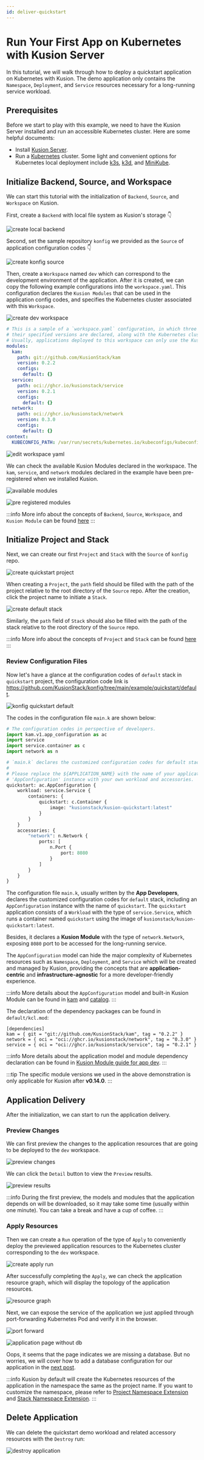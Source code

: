 ```yaml
---
id: deliver-quickstart
---
```


# Run Your First App on Kubernetes with Kusion Server

In this tutorial, we will walk through how to deploy a quickstart application on Kubernetes with Kusion. The demo application only contains the `Namespace`, `Deployment`, and `Service` resources necessary for a long-running service workload. 

## Prerequisites

Before we start to play with this example, we need to have the Kusion Server installed and run an accessible Kubernetes cluster. Here are some helpful documents: 

- Install [Kusion Server](../1-install-kusion.md). 
- Run a [Kubernetes](https://kubernetes.io) cluster. Some light and convenient options for Kubernetes local deployment include [k3s](https://docs.k3s.io/quick-start), [k3d](https://k3d.io/v5.4.4/#installation), and [MiniKube](https://minikube.sigs.k8s.io/docs/tutorials/multi_node). 

## Initialize Backend, Source, and Workspace

We can start this tutorial with the initialization of `Backend`, `Source`, and `Workspace` on Kusion. 

First, create a `Backend` with local file system as Kusion's storage 👇 

![create local backend](/img/docs/user_docs/getting-started/create_local_backend.png)

Second, set the sample repository `konfig` we provided as the `Source` of application configuration codes 👇

![create konfig source](/img/docs/user_docs/getting-started/create_konfig_source.png)

Then, create a `Workspace` named `dev` which can correspond to the development environment of the application. After it is created, we can copy the following example configurations into the `workspace.yaml`. This configuration declares the `Kusion Modules` that can be used in the application config codes, and specifies the Kubernetes cluster associated with this `Workspace`. 

![create dev workspace](/img/docs/user_docs/getting-started/create_dev_workspace.png)

```yaml
# This is a sample of a `workspace.yaml` configuration, in which three Kusion Modules (kam, service, and network) and 
# their specified versions are declared, along with the Kubernetes cluster bound to this workspace. 
# Usually, applications deployed to this workspace can only use the Kusion Modules declared in the `workspace.yaml`. 
modules:
  kam:
    path: git://github.com/KusionStack/kam
    version: 0.2.2
    configs:
      default: {}
  service:
    path: oci://ghcr.io/kusionstack/service
    version: 0.2.1
    configs:
      default: {}
  network:
    path: oci://ghcr.io/kusionstack/network
    version: 0.3.0
    configs:
      default: {}
context:
  KUBECONFIG_PATH: /var/run/secrets/kubernetes.io/kubeconfigs/kubeconfig-0
```

![edit workspace yaml](/img/docs/user_docs/getting-started/edit_workspace_yaml.png)

We can check the available Kusion Modules declared in the workspace. The `kam`, `service`, and `network` modules declared in the example have been pre-registered when we installed Kusion. 

![available modules](/img/docs/user_docs/getting-started/available_modules.png)

![pre registered modules](/img/docs/user_docs/getting-started/pre_registered_modules.png)

:::info
More info about the concepts of `Backend`, `Source`, `Workspace`, and `Kusion Module` can be found [here](../../3-concepts/0-overview.md)
:::

## Initialize Project and Stack

Next, we can create our first `Project` and `Stack` with the `Source` of `konfig` repo. 

![create quickstart project](/img/docs/user_docs/getting-started/create_quickstart_project.png)

When creating a `Project`, the `path` field should be filled with the path of the project relative to the root directory of the `Source` repo. After the creation, click the project name to initiate a `Stack`. 

![create default stack](/img/docs/user_docs/getting-started/create_default_stack.png)

Similarly, the `path` field of `Stack` should also be filled with the path of the stack relative to the root directory of the `Source` repo. 

:::info
More info about the concepts of `Project` and `Stack` can be found [here](../../3-concepts/0-overview.md)
:::

### Review Configuration Files

Now let's have a glance at the configuration codes of `default` stack in `quickstart` project, the configuration code link is https://github.com/KusionStack/konfig/tree/main/example/quickstart/default. 

![konfig quickstart default](/img/docs/user_docs/getting-started/konfig_quickstart_default.png)

The codes in the configuration file `main.k` are shown below: 

```python
# The configuration codes in perspective of developers.
import kam.v1.app_configuration as ac
import service
import service.container as c
import network as n

# `main.k` declares the customized configuration codes for default stack. 
# 
# Please replace the ${APPLICATION_NAME} with the name of your application, and complete the 
# 'AppConfiguration' instance with your own workload and accessories.
quickstart: ac.AppConfiguration {
    workload: service.Service {
        containers: {
            quickstart: c.Container {
                image: "kusionstack/kusion-quickstart:latest"
            }
        }
    }
    accessories: {
        "network": n.Network {
            ports: [
                n.Port {
                    port: 8080
                }
            ]
        }
    }
}

```

The configuration file `main.k`, usually written by the **App Developers**, declares the customized configuration codes for `default` stack, including an `AppConfiguration` instance with the name of `quickstart`. The `quickstart` application consists of a `Workload` with the type of `service.Service`, which runs a container named `quickstart` using the image of `kusionstack/kusion-quickstart:latest`. 

Besides, it declares a **Kusion Module** with the type of `network.Network`, exposing `8080` port to be accessed for the long-running service. 

The `AppConfiguration` model can hide the major complexity of Kubernetes resources such as `Namespace`, `Deployment`, and `Service` which will be created and managed by Kusion, providing the concepts that are **application-centric** and **infrastructure-agnostic** for a more developer-friendly experience. 

:::info
More details about the `AppConfiguration` model and built-in Kusion Module can be found in [kam](https://github.com/KusionStack/kam) and [catalog](https://github.com/KusionStack/catalog). 
:::

The declaration of the dependency packages can be found in `default/kcl.mod`: 

```shell
[dependencies]
kam = { git = "git://github.com/KusionStack/kam", tag = "0.2.2" }
network = { oci = "oci://ghcr.io/kusionstack/network", tag = "0.3.0" }
service = { oci = "oci://ghcr.io/kusionstack/service", tag = "0.2.1" }
```

:::info
More details about the application model and module dependency declaration can be found in [Kusion Module guide for app dev](../../3-concepts/3-module/3-app-dev-guide.md). 
:::

:::tip
The specific module versions we used in the above demonstration is only applicable for Kusion after **v0.14.0**. 
:::

## Application Delivery

After the initialization, we can start to run the application delivery. 

### Preview Changes

We can first preview the changes to the application resources that are going to be deployed to the `dev` workspace. 

![preview changes](/img/docs/user_docs/getting-started/preview_changes.png)

We can click the `Detail` button to view the `Preview` results. 

![preview results](/img/docs/user_docs/getting-started/preview_results.png)

:::info
During the first preview, the models and modules that the application depends on will be downloaded, so it may take some time (usually within one minute). You can take a break and have a cup of coffee. 
:::

### Apply Resources

Then we can create a `Run` operation of the type of `Apply` to conveniently deploy the previewed application resources to the Kubernetes cluster corresponding to the `dev` workspace. 

![create apply run](/img/docs/user_docs/getting-started/create_apply_run.png)

After successfully completing the `Apply`, we can check the application resource graph, which will display the topology of the application resources. 

![resource graph](/img/docs/user_docs/getting-started/resource_graph.png)

Next, we can expose the service of the application we just applied through port-forwarding Kubernetes Pod and verify it in the browser. 

![port forward](/img/docs/user_docs/getting-started/port_forward.png)

![application page without db](/img/docs/user_docs/getting-started/application_page_without_db.png)

Oops, it seems that the page indicates we are missing a database. But no worries, we will cover how to add a database configuration for our application in the [next post](2-deliver-quickstart-with-db.md). 

:::info
Kusion by default will create the Kubernetes resources of the application in the namespace the same as the project name. If you want to customize the namespace, please refer to [Project Namespace Extension](../../3-concepts/1-project/2-configuration.md#kubernetesnamespace) and [Stack Namespace Extension](../../3-concepts/2-stack/2-configuration.md#kubernetesnamespace). 
:::

## Delete Application

We can delete the quickstart demo workload and related accessory resources with the `Destroy` run: 

![destroy application](/img/docs/user_docs/getting-started/destroy_application.png)
